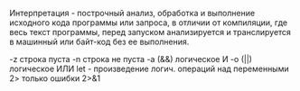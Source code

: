 Интерпретация - построчный анализ, обработка и выполнение исходного кода программы или запроса, в отличии от компиляции, где весь текст программы, перед запуском анализируется и транслируется в машинный или байт-код без ее выполнения.

-z строка пуста
-n строка не пуста
-a (&&) логическое И
-o (||) логическое ИЛИ
let - произведение логич. операций над переменными
2> только ошибки
2>&1